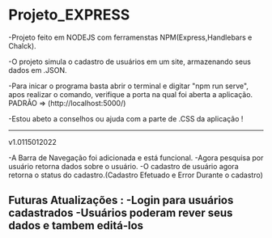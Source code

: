 # Projeto_EXPRESS
 
-Projeto feito em NODEJS com ferramenstas NPM(Express,Handlebars e Chalck).

-O projeto simula o cadastro de usuários em um site, armazenando seus dados em .JSON.

-Para inicar o programa basta abrir o terminal e digitar "npm run serve", apos realizar o comando, verifique a porta na qual foi aberta a aplicação. PADRÃO => (http://localhost:5000/)

-Estou abeto a conselhos ou ajuda com a parte de .CSS da aplicação !


-----------------------------------------------------------------------------------------------------------
v1.0115012022 

-A Barra de Navegação foi  adicionada e está funcional.
-Agora pesquisa por usuário retorna dados sobre o usuário. 
-O cadastro de usuário agora retorna o status do cadastro.(Cadastro Efetuado e Error Durante o cadastro)

Futuras Atualizações :
-Login para usuários cadastrados
-Usuários poderam rever seus dados e tambem editá-los
-----------------------------------------------------------------------------------------------------------
